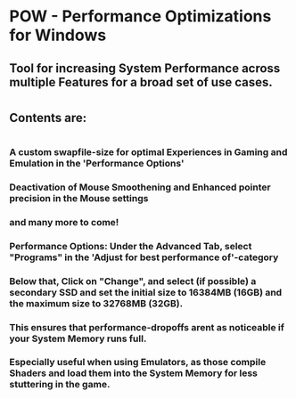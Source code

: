 # POW - Performance Optimizations for Windows

## Tool for increasing System Performance across multiple Features for a broad set of use cases.
# 
## Contents are:
#
### A custom swapfile-size for optimal Experiences in Gaming and Emulation in the 'Performance Options'
### Deactivation of Mouse Smoothening and Enhanced pointer precision in the Mouse settings
### and many more to come!

### Performance Options: Under the Advanced Tab, select "Programs" in the 'Adjust for best performance of'-category
### Below that, Click on "Change", and select (if possible) a secondary SSD and set the initial size to 16384MB (16GB) and the maximum size to 32768MB (32GB).
### This ensures that performance-dropoffs arent as noticeable if your System Memory runs full.
### Especially useful when using Emulators, as those compile Shaders and load them into the System Memory for less stuttering in the game.
